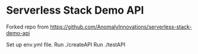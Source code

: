 # Serverless Stack Demo API

Forked repo from https://github.com/AnomalyInnovations/serverless-stack-demo-api

Set up env.yml file.
Run ./createAPI
Run ./testAPI
